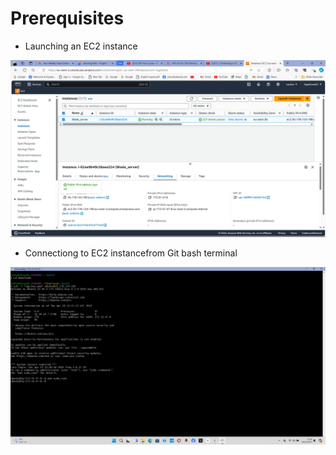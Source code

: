 # Prerequisites

* Launching an EC2 instance

![photo](Images/EC2.png)

* Connectiong to EC2 instancefrom Git bash terminal

![photo](Images/EC2connect.png)

